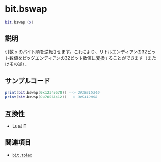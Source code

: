 # bit.bswap

```lua
bit.bswap (x)
```

## 説明

引数 `x` のバイト順を逆転させます。これにより、リトルエンディアンの32ビット数値をビッグエンディアンの32ビット数値に変換することができます（またはその逆）。

## サンプルコード

```lua
print(bit.bswap(0x12345678)) --> 2018915346
print(bit.bswap(0x78563412)) --> 305419896
```

## 互換性

- LuaJIT

## 関連項目

- [`bit.tohex`](tohex.md)